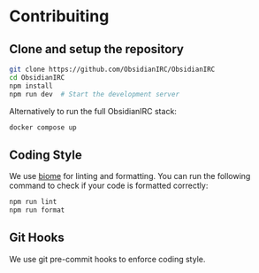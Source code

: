 # Contribuiting

## Clone and setup the repository
```sh
git clone https://github.com/ObsidianIRC/ObsidianIRC
cd ObsidianIRC
npm install
npm run dev  # Start the development server
```

Alternatively to run the full ObsidianIRC stack:
```sh
docker compose up
```

## Coding Style
We use [biome](https://biomejs.dev/guides/editors/first-party-extensions/) for linting and formatting.
You can run the following command to check if your code is formatted correctly:
```sh
npm run lint
npm run format
```

## Git Hooks
We use git pre-commit hooks to enforce coding style.
